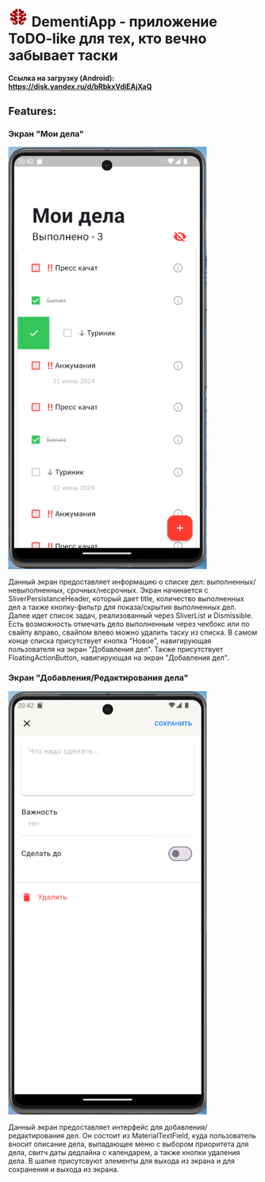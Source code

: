 # <img src="/assets/app_icons/light/app_logo_light.png" width=40 alt="logo"> DementiApp - приложение ToDO-like для тех, кто вечно забывает таски

#### Ссылка на загрузку (Android):  https://disk.yandex.ru/d/bRbkxVdiEAjXaQ

## Features:
### Экран "Мои дела"

<img src="/assets/app_samples/todo_list_sample.png" alt="ToDo list" width="400"/> 
<br>

Данный экран предоставляет информацию о списке дел: выполненных/невыполненных, срочных/несрочных. Экран начинается с SliverPersistanceHeader, который дает title, количество выполненных дел а также кнопку-фильтр для показа/скрытия выполненных дел. Далее идет список задач, реализованный через SliverList и Dismissible. Есть возможность отмечать дело выполненным через чекбокс или по свайпу вправо, свайпом влево можно удалить таску из списка. В самом конце списка присутствует кнопка "Новое", навигирующая пользователя на экран "Добавления дел". Также присутствует FloatingActionButton, навигирующая на экран "Добавления дел".

### Экран "Добавления/Редактирования дела"

<img src="/assets/app_samples/todo_create_sample.png" alt="ToDo create" width="400"/>  

Данный экран предоставляет интерфейс для добавления/редактирования дел. Он состоит из MaterialTextField, куда пользователь вносит описание дела, выпадающее меню с выбором приоритета для дела, свитч даты дедлайна с календарем, а также кнопки удаления дела. В шапке присутсвуют элементы для выхода из экрана и для сохранения и выхода из экрана.